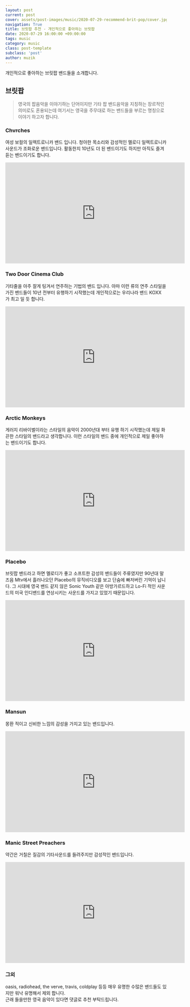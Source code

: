 ```yaml
---
layout: post
current: post
cover: assets/post-images/music/2020-07-29-recommend-brit-pop/cover.jpg
navigation: True
title: 브릿팝 추천 - 개인적으로 좋아하는 브릿팝
date: 2020-07-29 16:00:00 +09:00:00
tags: music
category: music
class: post-template
subclass: 'post'
author: muzik
---
```


개인적으로 좋아하는 브릿팝 밴드들을 소개합니다.

## 브릿팝
> 영국의 팝음악을 이야기하는 단어이지만 기타 팝 밴드음악을 지칭하는 장르적인 의미로도 혼용되는데 여기서는 영국을 주무대로 하는 밴드들을 부르는 명칭으로 이야기 하고자 합니다.

### Chvrches
여성 보컬의 일렉트로니카 밴드 입니다. 청아한 목소리와 감성적인 멜로디 일렉트로니카 사운드가 조화로운 밴드입니다.
활동한지 10년도 더 된 밴드이기도 하지만 아직도 즐겨 듣는 밴드이기도 합니다.
<iframe width="560" height="315" src="https://www.youtube.com/embed/LDSVLQoPc8w" frameborder="0" allow="accelerometer; autoplay; encrypted-media; gyroscope; picture-in-picture" allowfullscreen></iframe>


### Two Door Cinema Club
기타줄을 아주 잘게 팅겨서 연주하는 기법의 밴드 입니다. 아마 이런 류의 연주 스타일을 가진 밴드들이 10년 전부터 유행하기 시작했는데 개인적으로는 우리나라 밴드 KOXX 가 최고 일 듯 합니다.

<iframe width="560" height="315" src="https://www.youtube.com/embed/LLK4oaXUuLg" frameborder="0" allow="accelerometer; autoplay; encrypted-media; gyroscope; picture-in-picture" allowfullscreen></iframe>

### Arctic Monkeys
게러지 리바이벌이라는 스타일의 음악이 2000년대 부터 유행 하기 시작했는데 제일 화끈한 스타일의 밴드라고 생각합니다. 
이런 스타일의 밴드 중에 개인적으로 제일 좋아하는 밴드이기도 합니다.

<iframe width="560" height="315" src="https://www.youtube.com/embed/30w8DyEJ__0" frameborder="0" allow="accelerometer; autoplay; encrypted-media; gyroscope; picture-in-picture" allowfullscreen></iframe>


### Placebo
브릿팝 밴드라고 하면 멜로디가 좋고 소프트한 감성의 밴드들이 주류였지만 90년대 말즈음 Mtv에서 흘러나오던 Placebo의 뮤직비디오를 보고 단숨에 빠저버린 기억이 납니다. 그 시대에 영국 밴드 같지 않은 Sonic Youth 같은 아방가르드하고 Lo-Fi 적인
사운드의 미국 인디밴드를 연상시키는 사운드를 가지고 있었기 때문입니다.

<iframe width="560" height="315" src="https://www.youtube.com/embed/DHQngnnHE_0" frameborder="0" allow="accelerometer; autoplay; encrypted-media; gyroscope; picture-in-picture" allowfullscreen></iframe>


### Mansun
몽환 적이고 신비한 느낌의 감성을 가지고 있는 밴드입니다.

<iframe width="560" height="315" src="https://www.youtube.com/embed/KE0DR47TwQU" frameborder="0" allow="accelerometer; autoplay; encrypted-media; gyroscope; picture-in-picture" allowfullscreen></iframe>


### Manic Street Preachers
약간은 거칠은 질감의 기타사운드를 들려주지만 감성적인 밴드입니다.

<iframe width="560" height="315" src="https://www.youtube.com/embed/-ldINetLTaA" frameborder="0" allow="accelerometer; autoplay; encrypted-media; gyroscope; picture-in-picture" allowfullscreen></iframe>


### 그외
oasis, radiohead, the verve, travis, coldplay 등등 매우 유명한 수많은 밴드들도 있지만 워낙 유명해서 제외 합니다.  
근래 들을만한 영국 음악이 있다면 댓글로 추천 부탁드립니다.